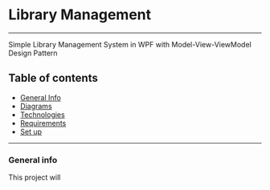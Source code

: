 # Library Management
___
Simple Library Management System in WPF with Model-View-ViewModel Design Pattern

## Table of contents
* [General Info](general-info)
* [Diagrams](diagrams)
* [Technologies](technologies)
* [Requirements](requirements)
* [Set up](setup)
***

### General info
This project will 